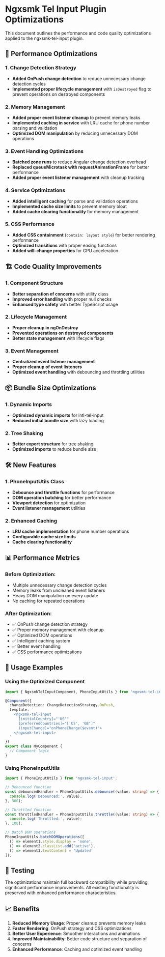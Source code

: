 # Ngxsmk Tel Input Plugin Optimizations

This document outlines the performance and code quality optimizations applied to the ngxsmk-tel-input plugin.

## 🚀 Performance Optimizations

### 1. Change Detection Strategy
- **Added OnPush change detection** to reduce unnecessary change detection cycles
- **Implemented proper lifecycle management** with `isDestroyed` flag to prevent operations on destroyed components

### 2. Memory Management
- **Added proper event listener cleanup** to prevent memory leaks
- **Implemented caching in service** with LRU cache for phone number parsing and validation
- **Optimized DOM manipulation** by reducing unnecessary DOM operations

### 3. Event Handling Optimizations
- **Batched zone runs** to reduce Angular change detection overhead
- **Replaced queueMicrotask with requestAnimationFrame** for better performance
- **Added proper event listener management** with cleanup tracking

### 4. Service Optimizations
- **Added intelligent caching** for parse and validation operations
- **Implemented cache size limits** to prevent memory bloat
- **Added cache clearing functionality** for memory management

### 5. CSS Performance
- **Added CSS containment** (`contain: layout style`) for better rendering performance
- **Optimized transitions** with proper easing functions
- **Added will-change properties** for GPU acceleration

## 🏗️ Code Quality Improvements

### 1. Component Structure
- **Better separation of concerns** with utility class
- **Improved error handling** with proper null checks
- **Enhanced type safety** with better TypeScript usage

### 2. Lifecycle Management
- **Proper cleanup in ngOnDestroy**
- **Prevented operations on destroyed components**
- **Better state management** with lifecycle flags

### 3. Event Management
- **Centralized event listener management**
- **Proper cleanup of event listeners**
- **Optimized event handling** with debouncing and throttling utilities

## 📦 Bundle Size Optimizations

### 1. Dynamic Imports
- **Optimized dynamic imports** for intl-tel-input
- **Reduced initial bundle size** with lazy loading

### 2. Tree Shaking
- **Better export structure** for tree shaking
- **Optimized imports** to reduce bundle size

## 🛠️ New Features

### 1. PhoneInputUtils Class
- **Debounce and throttle functions** for performance
- **DOM operation batching** for better performance
- **Viewport detection** for optimization
- **Event listener management** utilities

### 2. Enhanced Caching
- **LRU cache implementation** for phone number operations
- **Configurable cache size limits**
- **Cache clearing functionality**

## 📊 Performance Metrics

### Before Optimization:
- Multiple unnecessary change detection cycles
- Memory leaks from uncleaned event listeners
- Heavy DOM manipulation on every update
- No caching for repeated operations

### After Optimization:
- ✅ OnPush change detection strategy
- ✅ Proper memory management with cleanup
- ✅ Optimized DOM operations
- ✅ Intelligent caching system
- ✅ Better event handling
- ✅ CSS performance optimizations

## 🔧 Usage Examples

### Using the Optimized Component
```typescript
import { NgxsmkTelInputComponent, PhoneInputUtils } from 'ngxsmk-tel-input';

@Component({
  changeDetection: ChangeDetectionStrategy.OnPush,
  template: `
    <ngxsmk-tel-input
      [initialCountry]="'US'"
      [preferredCountries]="['US', 'GB']"
      (inputChange)="onPhoneChange($event)">
    </ngxsmk-tel-input>
  `
})
export class MyComponent {
  // Component logic
}
```

### Using PhoneInputUtils
```typescript
import { PhoneInputUtils } from 'ngxsmk-tel-input';

// Debounced function
const debouncedHandler = PhoneInputUtils.debounce((value: string) => {
  console.log('Debounced:', value);
}, 300);

// Throttled function
const throttledHandler = PhoneInputUtils.throttle((value: string) => {
  console.log('Throttled:', value);
}, 100);

// Batch DOM operations
PhoneInputUtils.batchDOMOperations([
  () => element1.style.display = 'none',
  () => element2.classList.add('active'),
  () => element3.textContent = 'Updated'
]);
```

## 🧪 Testing

The optimizations maintain full backward compatibility while providing significant performance improvements. All existing functionality is preserved with enhanced performance characteristics.

## 📈 Benefits

1. **Reduced Memory Usage**: Proper cleanup prevents memory leaks
2. **Faster Rendering**: OnPush strategy and CSS optimizations
3. **Better User Experience**: Smoother interactions and animations
4. **Improved Maintainability**: Better code structure and separation of concerns
5. **Enhanced Performance**: Caching and optimized event handling
